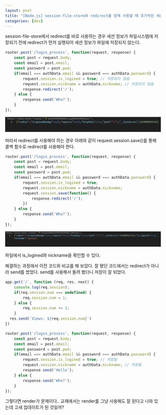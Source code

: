 ```yaml
---
layout: post
title: "[Node.js] session-file-store와 redirect를 함께 사용할 때 추가적인 세션 정보가 파일에 저장되지 않을 때"
categories: [dev]
---
```


session-file-store에서 redirect를 바로 사용하는 경우 세션 정보가 파일시스템에 저장되기 전에 redirect가 먼저 실행되어 세션 정보가 파일에 저장되지 않는다.

```js
router.post('/login_process', function(request, response) {
    const post = request.body;
    const email = post.email;
    const password = post.pwd;
    if(email === authData.email && password === authData.password) {
        request.session.is_logined = true; // 저장되지 않음
        request.session.nickname = authData.nickname; // 저장되지 않음
        response.redirect('/');
    } else {
        response.send('Who?');
    }
});
```

<img src="../attachment/230906/sessionno.PNG">

따라서 redirect를 사용해야 하는 경우 아래와 같이 request.session.save()를 통해 콜백 함수로 redirect를 사용해야 한다.

```js
router.post('/login_process', function(request, response) {
    const post = request.body;
    const email = post.email;
    const password = post.pwd;
    if(email === authData.email && password === authData.password) {
        request.session.is_logined = true;
        request.session.nickname = authData.nickname;
        request.session.save(function() {
            response.redirect('/');
        })
    } else {
        response.send('Who?');
    }
});
```

<img src="../attachment/230906/sessionye.PNG">

파일에서 is_logined와 nickname을 확인할 수 있다.

해결하는 과정에서 이전 코드와 비교를 해 보았다. 잘 됐던 코드에서는 redirect가 아니라 send를 썼었다. send를 사용해서 돌려 봤더니 저장이 잘 되었다.

```js
app.get('/', function (req, res, next) {
    console.log(req.session);
    if(req.session.num === undefined) {
        req.session.num = 1;
    } else {
        req.session.num += 1;
    }
  res.send(`Views: ${req.session.num}`)
})
```

```js
router.post('/login_process', function(request, response) {
    const post = request.body;
    const email = post.email;
    const password = post.pwd;
    if(email === authData.email && password === authData.password) {
        request.session.is_logined = true; // 저장됨
        request.session.nickname = authData.nickname; // 저장됨
        response.send('Hello');
    } else {
        response.send('Who?');
    }
});
```

그렇다면 render가 문제이다.. 교재에서는 render를 그냥 사용해도 잘 된다고 나와 있는데 고새 업데이트가 된 것일까?